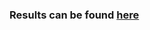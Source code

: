 ### Results can be found [here](https://drive.google.com/drive/folders/1KJ5Wz2Hl3V9ZKAI0DOurD66IKgaQQ-EQ?usp=sharing)
